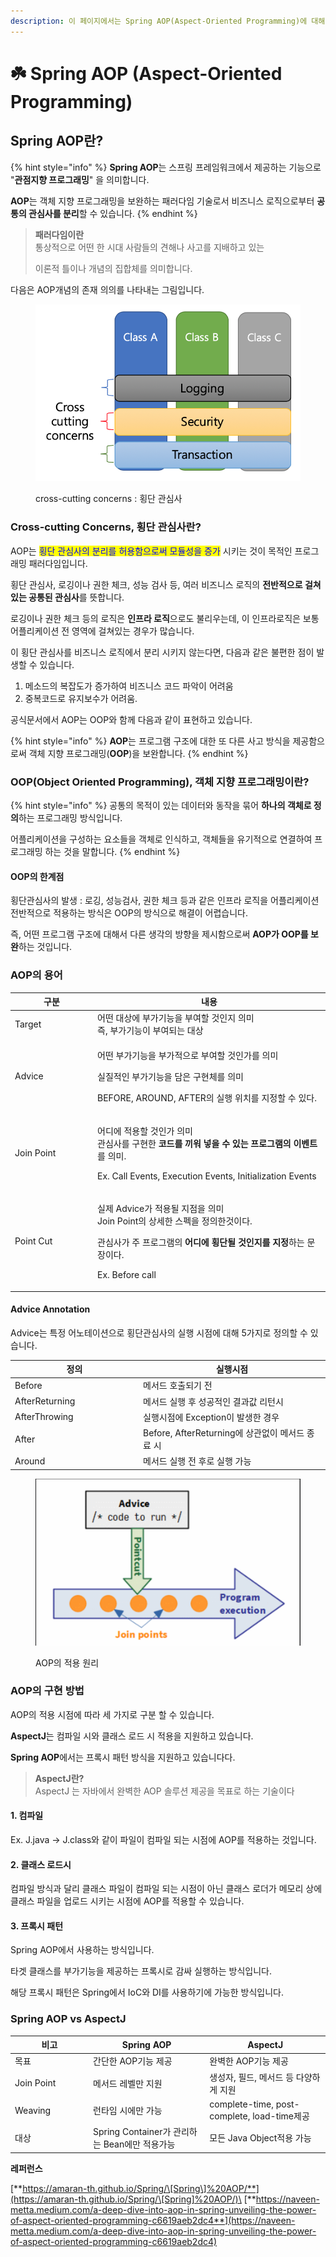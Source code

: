 ```yaml
---
description: 이 페이지에서는 Spring AOP(Aspect-Oriented Programming)에 대해 설명합니다.
---
```


# ☘️ Spring AOP (Aspect-Oriented Programming)

## Spring AOP란?

{% hint style="info" %}
**Spring AOP**는 스프링 프레임워크에서 제공하는 기능으로 "**관점지향 프로그래밍**" 을 의미합니다.

**AOP**는 객체 지향 프로그래밍을 보완하는 패러다임 기술로서 비즈니스 로직으로부터 **공통의 관심사를 분리**할 수 있습니다.
{% endhint %}

> **패러다임이란**\
> 통상적으로 어떤 한 시대 사람들의 견해나 사고를 지배하고 있는
>
> 이론적 틀이나 개념의 집합체를 의미합니다.

다음은 AOP개념의 존재 의의를 나타내는 그림입니다.&#x20;

<figure><img src="../.gitbook/assets/image (10).png" alt=""><figcaption><p>cross-cutting concerns : 횡단  관심사</p></figcaption></figure>





### Cross-cutting Concerns, 횡단 관심사란?

AOP는 <mark style="color:blue;">횡단 관심사의 분리를 허용함으로써 모듈성을 증가</mark> 시키는 것이 목적인 프로그래밍 패러다임입니다.

횡단 관심사, 로깅이나  권한 체크,  성능 검사 등,  여러 비즈니스 로직의 **전반적으로 걸쳐있는 공통된 관심사**를 뜻합니다.

로깅이나 권한 체크 등의 로직은 **인프라 로직**으로도 불리우는데, 이 인프라로직은 보통 어플리케이션 전 영역에 걸쳐있는 경우가 많습니다.

이 횡단 관심사를 비즈니스 로직에서 분리 시키지 않는다면, 다음과 같은 불편한  점이 발생할 수 있습니다.

1. 메소드의 복잡도가 증가하여 비즈니스 코드 파악이 어려움
2. 중복코드로 유지보수가 어려움.

공식문서에서 AOP는 OOP와 함께 다음과 같이 표현하고 있습니다.

{% hint style="info" %}
**AOP**는 프로그램 구조에 대한 또 다른 사고 방식을 제공함으로써 객체 지향 프로그래밍(**OOP**)을 보완합니다.
{% endhint %}



### OOP(Object Oriented Programming), 객체 지향 프로그래밍이란?



{% hint style="info" %}
공통의 목적이 있는 데이터와 동작을 묶어 **하나의 객체로 정의**하는 프로그래밍 방식입니다.&#x20;

어플리케이션을 구성하는 요소들을 객체로 인식하고, 객체들을 유기적으로 연결하여 프로그래밍 하는 것을 말합니다.
{% endhint %}

#### OOP의 한계점

횡단관심사의 발생 : 로깅, 성능검사, 권한 체크 등과 같은 인프라 로직을 어플리케이션 전반적으로 적용하는 방식은 OOP의 방식으로 해결이 어렵습니다.&#x20;

즉, 어떤 프로그램 구조에 대해서 다른 생각의 방향을 제시함으로써 **AOP가 OOP를 보완**하는 것입니다.



### AOP의 용어

<table><thead><tr><th width="118">구분</th><th>내용</th></tr></thead><tbody><tr><td>Target</td><td>어떤 대상에 부가기능을 부여할 것인지 의미<br>즉, 부가기능이 부여되는 대상</td></tr><tr><td>Advice </td><td><p>어떤 부가기능을 부가적으로 부여할 것인가를 의미</p><p>실질적인 부가기능을 담은 구현체를 의미</p><p>BEFORE, AROUND, AFTER의 실행 위치를 지정할 수 있다.</p></td></tr><tr><td>Join Point</td><td><p>어디에 적용할 것인가 의미<br>관심사를 구현한 <strong>코드를 끼워 넣을 수 있는 프로그램의 이벤트</strong>를 의미.</p><p>Ex. Call Events, Execution Events, Initialization Events</p></td></tr><tr><td>Point Cut</td><td><p>실제 Advice가 적용될 지점을 의미<br>Join Point의 상세한 스펙을 정의한것이다.</p><p>관심사가 주 프로그램의 <strong>어디에 횡단될 것인지를 지정</strong>하는 문장이다.</p><p>Ex. Before call</p></td></tr></tbody></table>



#### Advice Annotation

Advice는 특정 어노테이션으로 횡단관심사의 실행 시점에 대해 5가지로 정의할 수 있습니다.

<table><thead><tr><th width="191">정의</th><th>실행시점</th></tr></thead><tbody><tr><td>Before</td><td>메서드 호출되기 전</td></tr><tr><td>AfterReturning</td><td>메서드 실행 후 성공적인 결과값 리턴시</td></tr><tr><td>AfterThrowing</td><td>실행시점에 Exception이 발생한 경우</td></tr><tr><td>After</td><td>Before, AfterReturning에 상관없이 메서드 종료 시</td></tr><tr><td>Around</td><td>메서드 실행 전 후로 실행 가능</td></tr></tbody></table>



<figure><img src="../.gitbook/assets/image.png" alt=""><figcaption><p>AOP의 적용 원리</p></figcaption></figure>





### AOP의 구현 방법

AOP의 적용 시점에 따라 세 가지로 구분 할 수 있습니다.

**AspectJ**는 컴파일 시와 클래스 로드 시 적용을 지원하고 있습니다.

**Spring AOP**에서는 프록시 패턴 방식을 지원하고 있습니다다.

> **AspectJ란?**\
> AspectJ 는 자바에서 완벽한 AOP 솔루션 제공을 목표로 하는 기술이다

#### 1. 컴파일

Ex. J.java -> J.class와 같이 파일이 컴파일 되는 시점에 AOP를 적용하는 것입니다.

#### 2. 클래스 로드시

컴파일 방식과 달리 클래스 파일이 컴파일 되는 시점이 아닌 클래스 로더가 메모리 상에 클래스 파일을 업로드 시키는 시점에 AOP를 적용할 수 있습니다.

#### 3. 프록시 패턴

Spring AOP에서 사용하는 방식입니다.

타겟 클래스를 부가기능을 제공하는 프록시로 감싸 실행하는 방식입니다.

해당 프록시 패턴은 Spring에서 IoC와 DI를 사용하기에 가능한 방식입니다.





### Spring AOP vs AspectJ



<table><thead><tr><th width="111">비고</th><th>Spring AOP</th><th>AspectJ</th></tr></thead><tbody><tr><td>목표</td><td>간단한 AOP기능 제공</td><td>완벽한 AOP기능 제공</td></tr><tr><td>Join Point</td><td>메서드 레벨만 지원</td><td>생성자, 필드, 메서드 등 다양하게 지원</td></tr><tr><td>Weaving</td><td>런타임 시에만 가능</td><td>complete-time, post-complete, load-time제공</td></tr><tr><td>대상</td><td>Spring Container가 관리하는 Bean에만 적용가능</td><td>모든 Java Object적용 가능</td></tr></tbody></table>



**레퍼런스**

[**https://amaran-th.github.io/Spring/\[Spring\]%20AOP/**](https://amaran-th.github.io/Spring/\[Spring]%20AOP/)\
[**https://naveen-metta.medium.com/a-deep-dive-into-aop-in-spring-unveiling-the-power-of-aspect-oriented-programming-c6619aeb2dc4**](https://naveen-metta.medium.com/a-deep-dive-into-aop-in-spring-unveiling-the-power-of-aspect-oriented-programming-c6619aeb2dc4)
